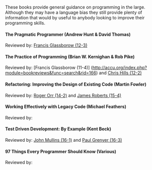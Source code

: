 These books provide general guidance on programming in the large. Although they may have a language bias they still provide plenty of information that would by useful to anybody looking to improve their programming skills.

#### The Pragmatic Programmer (Andrew Hunt & David Thomas)
Reviewed by: [Francis Glassborow (12-3)](http://accu.org/index.php?module=bookreviews&func=search&rid=1148)

#### The Practice of Programming (Brian W. Kernighan & Rob Pike)
Reviewed by: [Francis Glassborow (11-4)] (http://accu.org/index.php?module=bookreviews&func=search&rid=166) and [Chris Hills (12-2)](http://accu.org/index.php?module=bookreviews&func=search&rid=419)

#### Refactoring: Improving the Design of Existing Code (Martin Fowler)
Reviewed by: [Roger Orr (14-2)](http://accu.org/index.php?module=bookreviews&func=search&rid=1773) and [James Roberts (15-4)](http://accu.org/index.php?module=bookreviews&func=search&rid=1614)

#### Working Effectively with Legacy Code (Michael Feathers)
Reviewed by: 

#### Test Driven Development: By Example (Kent Beck)
Reviewed by: [John Mullins (16-1)](http://accu.org/index.php?module=bookreviews&func=search&rid=277) and [Paul Grenyer (16-3)](http://accu.org/index.php?module=bookreviews&func=search&rid=402)

#### 97 Things Every Programmer Should Know (Various)
Reviewed by: 
